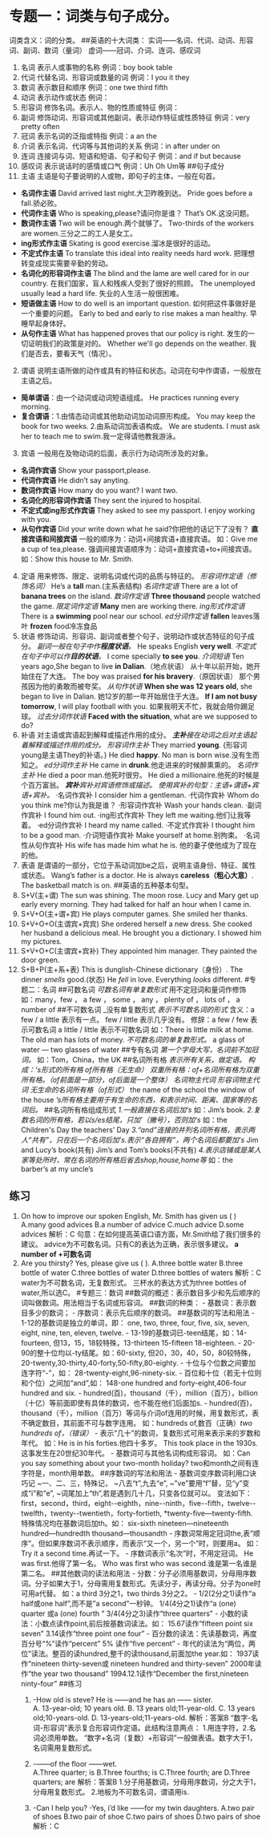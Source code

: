 # 专题一：词类与句子成分。
词类含义：词的分类。
##英语的十大词类：
实词——名词、代词、动词、形容词、副词、数词（量词）
虚词——冠词、介词、连词、感叹词

1. 名词  表示人或事物的名称
		例词：boy  book table
2. 代词  代替名词、形容词或数量的词
		例词：I  you it they
3. 数词  表示数目和顺序
		例词：one twe third fifth
4. 动词  表示动作或状态
		例词：
5. 形容词 修饰名词。表示人、物的性质或特征
		例词：
6. 副词  修饰动词、形容词或其他副词，表示动作特征或性质特征
		例词：very pretty often
7. 冠词  表示名词的泛指或特指
		例词：a an the
8. 介词 表示名词、代词等与其他词的关系
		例词：in after under on
9. 连词 连接词与词、短语和短语、句子和句子
		例词：and if but because
10. 感叹词 表示说话时的感情或口气
		例词：Uh  Oh  Um等
##句子成分
1. 主语
	主语是句子要说明的人或物，即句子的主体，一般在句首。
- 	**名词作主语**
		David arrived last night.大卫昨晚到达。
		Pride goes before a fall.骄必败。
- 	**代词作主语**
		Who is speaking,please?请问你是谁？
		That’s OK.这没问题。
- 	**数词作主语**
		Two will be enough.两个就够了。
		Two-thirds of the workers are women.三分之二的工人是女工。
- 	**ing形式作主语**
		Skating is good exercise.溜冰是很好的运动。
- 	**不定式作主语**
		To translate this ideal into reality needs hard work.
		把理想转变成现实需要辛勤的劳动。
- 	**名词化的形容词作主语**
		The blind and the lame are well cared for in our country.
		在我们国家，盲人和残疾人受到了很好的照顾。
		The unemployed usually lead a hard life.
		失业的人生活一般很困难。
- 	**短语做主语**
		How to do well is an important question.
		如何把这件事做好是一个重要的问题。
		Early to bed and early to rise makes a man healthy.
		早睡早起身体好。
- 	**从句作主语**
		What has happened proves that our policy is right.
		发生的一切证明我们的政策是对的。
		Whether we'll go depends on the weather.
		我们是否去，要看天气（情况）。
			
2. 谓语
	说明主语所做的动作或具有的特征和状态。动词在句中作谓语，一般放在主语之后。
- 	**简单谓语**：由一个动词或动词短语组成。
				He practices running every morning.
- 	**复合谓语**：1.由情态动词或其他助动词加动词原形构成。
				You may keep the book for two weeks.
				 2.由系动词加表语构成。
				We are students.
				I must ask her to teach me to swim.我一定得请他教我游泳。
3. 宾语
	一般用在及物动词的后面，表示行为动词所涉及的对象。
- 	**名词作宾语**
		Show your passport,please.
- 	**代词作宾语**
		He didn’t say anyting.
- 	**数词作宾语**
		How many do you want? I want two.
- 	**名词化的形容词作宾语**
		They sent the injured to hospital.
- 	**不定式或ing形式作宾语**
		They asked to see my passport.
		I enjoy working with you.
- 	**从句作宾语**
		Did your write down what he said?你把他的话记下了没有？
	**直接宾语和间接宾语**
	一般的顺序为：动词+间接宾语+直接宾语。
	如：Give me a cup of tea,please.
	强调间接宾语顺序为：动词+直接宾语+to+间接宾语。
	如：Show this house to Mr. Smith.
4. 定语
	用来修饰、限定、说明名词或代词的品质与特征的。
	_形容词作定语（修饰名词）_
	He’s a **tall** man.(主系表结构)
	_名词作定语_
	There are a lot of **banana trees** on the island.
	_数词作定语_
	**Three thousand** people watched the game.
	_限定词作定语_
	**Many** men are working there.
	_ing形式作定语_
	There is a **swimming** pool near our school.
	_ed分词作定语_
	**fallen** leaves落叶  **frozen** food冷冻食品
5. 状语
	修饰动词、形容词、副词或者整个句子，说明动作或状态特征的句子成分。
	_副词一般在句子中作**程度状语**。_
	He speaks English **very well**.
	_不定式在句子中可以作**目的状语**。_
	I come specially **to see you**.
	_介词短语_
	Ten years ago,She began to live **in Dalian**.（地点状语）
	从十年以前开始，她开始住在了大连。
	The boy was praised **for his bravery**.（原因状语）
	那个男孩因为他的勇敢而被夸奖。
	_从句作状语_
	**When she was 12 years old**, she began to live in Dalian.
	她12岁的那一年开始居住于大连。
	**If I am not busy tomorrow**, I will play football with you.
	如果我明天不忙，我就会陪你踢足球。
	_过去分词作状语_
	**Faced with the situation**, what are we supposed to do?
6. 补语
	对主语或宾语起到解释或描述作用的成分。
	_**主补**接在动词之后对主语起着解释或描述作用的成分。_
	_形容词作主补_
	They married **young**. {形容词young是主语They的补语。}
	He died **happy**.
	No man is born wise.没有生而知之。
	_ed分词作主补_
	He came in **drunk**.他走进来的时候醉熏熏的。
	_名词作主补_
	He died a poor man.他死时很穷。
	He died a millionaire.他死的时候是个百万富翁。
	_**宾补**宾补对宾语修饰或描述。_
	_使用宾补的句型：主语+谓语+宾语+宾补。_
		·名词作宾补
		I consider him a gentleman.
		·代词作宾补
		Whom do you think me?你认为我是谁？
		·形容词作宾补
		Wash your hands clean.
		·副词作宾补
		I found him out.
		·ing形式作宾补
		They left me waiting.他们让我等着。
		·ed分词作宾补
		I heard my name called.
		·不定式作宾补
		I thought him to be a good man.
		·介词短语作宾补
		Make yourself at home.别拘束。
		·名词性从句作宾补
		His wife has made him what he is.
		他的妻子使他成为了现在的他。
7. 表语
	是谓语的一部分，它位于系动词加be之后，说明主语身份、特征、属性或状态。
	Wang’s father is a doctor.
	He is always **careless（粗心大意）**.
	The basketball match is on.
##英语的五种基本句型。
1. S+V(主+谓)
	The sun was shining.
	The moon rose.
	Lucy and Mary get up early every morning.
	They had talked for half an hour when I came in.
2. S+V+O(主+谓+宾)
	He plays computer games.
	She smiled her thanks.
3. S+V+O+O(主谓宾+宾宾)
	She ordered herself a new dress.
	She cooked her husband a delicious meal.
	He brought you a dictionary.
	I showed him my pictures.
4. S+V+O+C(主谓宾+宾补)
	They appointed him manager.
	They painted the door green.
5. S+B+P(主+系+表)
	This is dunglish-Chinese dictionary（身份）.
	The dinner *smells* good.(状态)
	He *fell* in love.
	Everything *looks* different.
#专题二：名词
	##可数名词
	_可数名词有单复数形式_
	用不定冠词和量词作修饰
	如：many，few ， a few ， some ， any ， plenty of ， lots of ， a number of
	##不可数名词
	_没有单复数形式
	_表示不可数名词的形式_
	含义：a few / a little  表示有一点。
		few / little  表示几乎没有。
	修辞：a few / few 表示可数名词
		a little / little 表示不可数名词
	如：There is little milk at home.
		The old man has lots of money.
	_不可数名词的单复数形式。_
	a glass of water    —    two glasses of water
	##专有名词
	_第一个字母大写，名词前不加冠词。_
	如：Tom，China，the UK
	##名词所有格
	_表示所有关系，做定语。_
	_构成：‘s形式的所有格_
		     _of所有格（无生命）_
		     _双重所有格：of+名词所有格为双重所有格。（of前面是一部分，of后面是一个整体）_
	_名词物主代词_
	_形容词物主代词_
	_无生命的名词所有格（of形式）_
	the name of the school
	the window of the house
	_’s所有格主要用于有生命的东西，和表示时间、距离、国家等的名词后。_
	##名词所有格组成形式
	_1.一般直接在名词后加‘s_
	如：Jim’s book.
	_2.复数名词的所有格，若以s/es结尾，只加’（撇号），否则加‘s_
	如：the Children's Day
		the teachers’ Day
	_3.“and”连接的并列名词所有格，表示两人“共有”，只在后一个名词后加’s.表示“各自拥有”，两个名词后都要加‘s_
		Jim and Lucy’s book(共有)
		Jim’s and Tom’s books(不共有)
	_4.表示店铺或是某人家等处所时，常在名词的所有格后省去shop,house,home等_
		如：the barber’s
			at my uncle’s
## 练习
1. On how to improve our spoken English, Mr. Smith has given us (  )
	A.many good advices
	B.a number of advice
	C.much advice
	D.some advices
	解析：C
	句意：在如何提高英语口语方面，Mr.Smith给了我们很多的建议。
	advice为不可数名词。只有C的表达为正确，表示很多建议。
	**a number of +可数名词**
2. Are you thirsty? Yes, please give us (  ).
	A.three bottle water
	B.three bottle of water
	C.three bottles of water
	D.three bottles of waters
	解析：C
	water为不可数名词，无复数形式。
	三杯水的表达方式为three bottles of water,所以选C。
#专题三：数词
	##数词的概述：表示数目多少和先后顺序的词叫做数词。用法相当于名词或形容词。
	##数词的种类：
		- 基数词：表示数目多少的数词；
		- 序数词：表示先后顺序的数词。
	##基数词的写法和用法
		- 1-12的基数词是独立的单词，即：
			one, two, three, four, five, six, seven, eight, nine, ten, eleven, twelve.
		- 13-19的基数词已-teen结尾，如：14-fourteen, 
			但13，15，18较特殊，13-thirteen 15-fifteen 18-eighteen.
		- 20-90的整十位均以-ty结尾。如：60-sixty,
			但20，30，40，50，80较特殊，20-twenty,30-thirty,40-forty,50-fifty,80-eighty.
		- 十位与个位数之间要加连字符“-”，如：
			28-twenty-eight,96-ninety-six.
		- 百位和十位（若无十位则和个位）之间加“and”,如：
			148-one hundred and forty-eight,406-four hundred and six.
		- hundred(百)，thousand（千），million（百万），billion（十亿）等前面即使有具体的数词，也不能在他们后面加s.
		- hundred(百)，thousand（千），million（百万）等词与介词of连用的时候，用复数形式，表不确定数目，其前面不可与数字连用。
			如：hundreds of,数百（正确）*two hundreds of，（错误）*
		- 表示“几十”的数词，复数形式可用来表示来的岁数和年代。
			如：He is in his forties.他四十多岁。
				This took place in the 1930s.这事发生在20世纪30年代。
		- 基数词可与其他名词构成形容词。
			如：Can you say something about your two-month holiday?
				two和month之间有连字符是，month用单数。
	##序数词的写法和用法
		- 基数词变序数词利用口诀巧记
			~一、二、三，特殊记，
			~八去“t”,九去“e”,
			~”ve”要用“f”替，见“y”变成“i”和“e”,
			~词尾加上“th”,若是遇到几十几，只变各位就可以。
			变法如下：first，second，third，eight--eighth，nine--ninth，five--fifth，twelve--twelfth，twenty--twentieth，forty-fortieth, 
			*twenty-five—twenty-fifth.
			特殊情况均在基数词后加th。如：
			six-sixth  nineteen—nineteenth  
			hundred—hundredth  thousand—thousandth
		- 序数词常用定冠词the,表“顺序”。但如果序数词不表示顺序，而表示“又一个，另一个”时，则要用a。
			如：Try it a second time.再试一下。
		- 序数词表示“名次”时，不用定冠词。
			He was first.他得了第一名。
			Who was first who was second.谁是第一名谁是第二名。
	##其他数词的读法和用法
		- 分数：分子必须用基数词，分母用序数词。分子如果大于1，分母需用复数形式。先读分子，再读分母。分子为one时可用a代替。
			如：a third 3分之1，two thirds 3分之2。
		- 1/2(2分之1)读作“a half或one half”,而不是”a second”一秒钟。
			1/4(4分之1)读作“a (one) quarter 或a (one) fourth ”
			3/4(4分之3)读作“three quarters”
		- 小数的读法：小数点读作point,前后按基数词读法。如：
			15.67读作“fifteen point six seven”
			3.14读作“three point one four”
		- 百分数的读法：先读基数词，再度百分号“%”读作“percent”
			5% 读作“five percent”
		- 年代的读法为“两位，两位”读法。整百的读hundred,整千的读thousand,前面加the year.如：
			1937读作“nineteen thirty-seven或 nineteen hundred and thirty-seven”
			2000年读作“the year two thousand”
			1994.12.1读作“December the first,nineteen ninty-four”
	##练习
	1. -How old is steve?
		  He is ——and he has an —— sister.  
		  A.  13-year-old; 10 years old.
		  B.  13 years old;11-year-old.
		  C.  13 years old;10-years-old.
		  D.  13-years-old;11-years-old.
		解析：答案B
		“数字-名词-形容词”表示复合形容词作定语。此结构注意两点：
		1.用连字符，2.名词必须用单数。
		“数字+名词（复数）+形容词”一般做表语。数字大于1，名词需用复数形式。
		
	2. -——of the floor ——wet.  
		A.Three quarter; is    B.Three fourths; is
		C.Three fourth; are   D.Three quarters; are 
		解析：答案B
		1.分子用基数词，分母用序数词，分之大于1，分母用复数形式。
		2.地板为不可数名词，谓语用is.
		
	3. -Can I help you?
		-Yes, i’d like ——for my twin daughters.
		A.two pair of shoes  B.two pair of shoe 
		C.two pairs of shoes D.two pairs of shoe
		解析：C 
